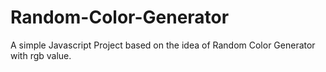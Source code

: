 # Random-Color-Generator
A simple Javascript Project based on the idea of Random Color Generator with rgb value.

